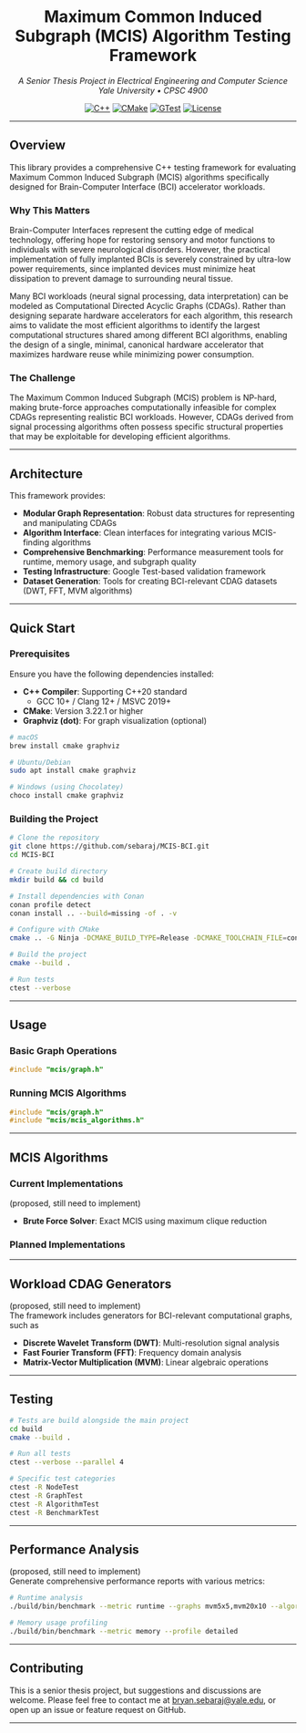 <div align="center">

# Maximum Common Induced Subgraph (MCIS) Algorithm Testing Framework

_A Senior Thesis Project in Electrical Engineering and Computer Science_\
_Yale University • CPSC 4900_

[![C++](https://img.shields.io/badge/C++-20-blue.svg?style=flat&logo=cplusplus)](https://en.cppreference.com/w/cpp/20)
[![CMake](https://img.shields.io/badge/CMake-3.22+-green.svg?style=flat&logo=cmake)](https://cmake.org/)
[![GTest](https://img.shields.io/badge/Testing-Google%20Test-red.svg?style=flat)](https://github.com/google/googletest)
[![License](https://img.shields.io/badge/License-MIT-yellow.svg?style=flat)](LICENSE)

</div>

---

## Overview

This library provides a comprehensive C++ testing framework for evaluating Maximum Common Induced
Subgraph (MCIS) algorithms specifically designed for Brain-Computer Interface (BCI) accelerator
workloads.

### Why This Matters

Brain-Computer Interfaces represent the cutting edge of medical technology, offering hope for
restoring sensory and motor functions to individuals with severe neurological disorders. However,
the practical implementation of fully implanted BCIs is severely constrained by ultra-low power
requirements, since implanted devices must minimize heat dissipation to prevent damage to surrounding
neural tissue.

Many BCI workloads (neural signal processing, data interpretation) can be modeled as Computational
Directed Acyclic Graphs (CDAGs). Rather than designing separate hardware accelerators for each
algorithm, this research aims to validate the most efficient algorithms to identify the largest computational structures shared among different BCI
algorithms, enabling the design of a single, minimal, canonical hardware accelerator that
maximizes hardware reuse while minimizing power consumption.

### The Challenge

The Maximum Common Induced Subgraph (MCIS) problem is NP-hard, making brute-force approaches computationally infeasible for complex CDAGs representing realistic BCI workloads. However, CDAGs derived from signal processing algorithms often possess specific structural properties that may be exploitable for developing efficient algorithms.

---

## Architecture

This framework provides:

- **Modular Graph Representation**: Robust data structures for representing and manipulating CDAGs
- **Algorithm Interface**: Clean interfaces for integrating various MCIS-finding algorithms
- **Comprehensive Benchmarking**: Performance measurement tools for runtime, memory usage, and subgraph quality
- **Testing Infrastructure**: Google Test-based validation framework
- **Dataset Generation**: Tools for creating BCI-relevant CDAG datasets (DWT, FFT, MVM algorithms)

---

## Quick Start

### Prerequisites

Ensure you have the following dependencies installed:

- **C++ Compiler**: Supporting C++20 standard
  - GCC 10+ / Clang 12+ / MSVC 2019+
- **CMake**: Version 3.22.1 or higher
- **Graphviz (dot)**: For graph visualization (optional)

```bash
# macOS
brew install cmake graphviz

# Ubuntu/Debian
sudo apt install cmake graphviz

# Windows (using Chocolatey)
choco install cmake graphviz
```

### Building the Project

```bash
# Clone the repository
git clone https://github.com/sebaraj/MCIS-BCI.git
cd MCIS-BCI

# Create build directory
mkdir build && cd build

# Install dependencies with Conan
conan profile detect
conan install .. --build=missing -of . -v

# Configure with CMake
cmake .. -G Ninja -DCMAKE_BUILD_TYPE=Release -DCMAKE_TOOLCHAIN_FILE=conan_toolchain.cmake -DOpenMP_ROOT=.

# Build the project
cmake --build .

# Run tests
ctest --verbose
```

---

## Usage

### Basic Graph Operations

```cpp
#include "mcis/graph.h"
```

### Running MCIS Algorithms

```cpp
#include "mcis/graph.h"
#include "mcis/mcis_algorithms.h"

```

---

## MCIS Algorithms

### Current Implementations

(proposed, still need to implement)

- **Brute Force Solver**: Exact MCIS using maximum clique reduction

### Planned Implementations

---

## Workload CDAG Generators

(proposed, still need to implement)\
The framework includes generators for BCI-relevant computational graphs, such as

- **Discrete Wavelet Transform (DWT)**: Multi-resolution signal analysis
- **Fast Fourier Transform (FFT)**: Frequency domain analysis
- **Matrix-Vector Multiplication (MVM)**: Linear algebraic operations

---

## Testing

```bash
# Tests are build alongside the main project
cd build
cmake --build .

# Run all tests
ctest --verbose --parallel 4

# Specific test categories
ctest -R NodeTest
ctest -R GraphTest
ctest -R AlgorithmTest
ctest -R BenchmarkTest
```

---

## Performance Analysis

(proposed, still need to implement)\
Generate comprehensive performance reports with various metrics:

```bash
# Runtime analysis
./build/bin/benchmark --metric runtime --graphs mvm5x5,mvm20x10 --algorithms all

# Memory usage profiling
./build/bin/benchmark --metric memory --profile detailed
```

---

## Contributing

This is a senior thesis project, but suggestions and discussions are welcome. Please feel free to contact me at bryan.sebaraj@yale.edu,
or open up an issue or feature request on GitHub.

---
